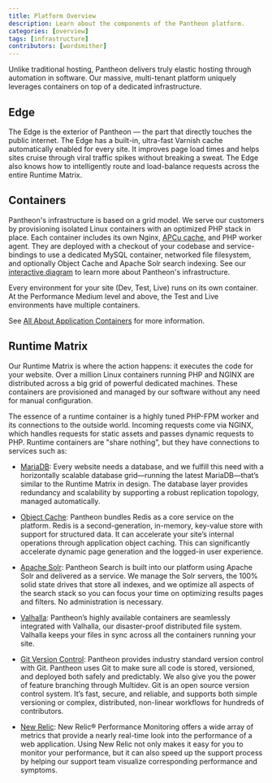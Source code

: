 ```yaml
---
title: Platform Overview
description: Learn about the components of the Pantheon platform.
categories: [overview]
tags: [infrastructure]
contributors: [wordsmither]
---
```


Unlike traditional hosting, Pantheon delivers truly elastic hosting through automation in software. Our massive, multi-tenant platform uniquely leverages containers on top of a dedicated infrastructure.

## Edge

The Edge is the exterior of Pantheon — the part that directly touches the public internet. The Edge has a built-in, ultra-fast Varnish cache automatically enabled for every site. It improves page load times and helps sites cruise through viral traffic spikes without breaking a sweat. The Edge also knows how to intelligently route and load-balance requests across the entire Runtime Matrix.

## Containers

Pantheon's infrastructure is based on a grid model. We serve our customers by provisioning isolated Linux containers with an optimized PHP stack in place. Each container includes its own Nginx, [APCu cache](/apcu), and PHP worker agent. They are deployed with a checkout of your codebase and service-bindings to use a dedicated MySQL container, networked file filesystem, and optionally Object Cache and Apache Solr search indexing. See our [interactive diagram](https://pantheon.io/features/elastic-hosting) to learn more about Pantheon's infrastructure.

Every environment for your site (Dev, Test, Live) runs on its own container. At the Performance Medium level and above, the Test and Live environments have multiple containers.

See [All About Application Containers](/application-containers) for more information.



## Runtime Matrix

Our Runtime Matrix is where the action happens: it executes the code for your website. Over a million Linux containers running PHP and NGINX are distributed across a big grid of powerful dedicated machines. These containers are provisioned and managed by our software without any need for manual configuration. 

The essence of a runtime container is a highly tuned PHP-FPM worker and its connections to the outside world. Incoming requests come via NGINX, which handles requests for static assets and passes dynamic requests to PHP. Runtime containers are "share nothing", but they have connections to services such as:

- [MariaDB](/database-workflow): Every website needs a database, and we fulfill this need with a horizontally scalable database grid—running the latest MariaDB—that’s similar to the Runtime Matrix in design. The database layer provides redundancy and scalability by supporting a robust replication topology, managed automatically. 

- [Object Cache](/object-cache): Pantheon bundles Redis as a core service on the platform. Redis is a second-generation, in-memory, key-value store with support for structured data. It can accelerate your site’s internal operations through application object caching. This can significantly accelerate dynamic page generation and the logged-in user experience. 

- [Apache Solr](/solr): Pantheon Search is built into our platform using Apache Solr and delivered as a service. We manage the Solr servers, the 100% solid state drives that store all indexes, and we optimize all aspects of the search stack so you can focus your time on optimizing results pages and filters. No administration is necessary. 

- [Valhalla](/files): Pantheon’s highly available containers are seamlessly integrated with Valhalla, our disaster-proof distributed file system. Valhalla keeps your files in sync across all the containers running your site. 

- [Git Version Control](https://pantheon.io/docs/guides/git): Pantheon provides industry standard version control with Git. Pantheon uses Git to make sure all code is stored, versioned, and deployed both safely and predictably. We also give you the power of feature branching through Multidev. Git is an open source version control system. It’s fast, secure, and reliable, and supports both simple versioning or complex, distributed, non-linear workflows for hundreds of contributors.

- [New Relic](https://pantheon.io/docs/new-relic): New Relic® Performance Monitoring offers a wide array of metrics that provide a nearly real-time look into the performance of a web application. Using New Relic not only makes it easy for you to monitor your performance, but it can also speed up the support process by helping our support team visualize corresponding performance and symptoms.
